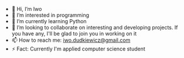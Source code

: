 - 👋 Hi, I’m Iwo
- 👀 I’m interested in programming
- 🌱 I’m currently learning Python
- 💞️ I’m looking to collaborate on interesting and developing projects. If you have any, I'll be  glad to join you in working on it
- 📫 How to reach me: iwo.dudkiewicz@gmail.com
- ⚡ Fact: Currently I'm applied computer science student

<!---
iwodud/iwodud is a ✨ special ✨ repository because its `README.md` (this file) appears on your GitHub profile.
You can click the Preview link to take a look at your changes.
--->
